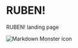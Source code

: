 # RUBEN!

RUBEN! landing page

<img src="https://cdn.discordapp.com/attachments/867328595122716674/1040738507095801926/Screenshot_2022-11-11_at_18.39.16.png"
     alt="Markdown Monster icon"
     style="float: left; margin-right: 10px;" />
     


